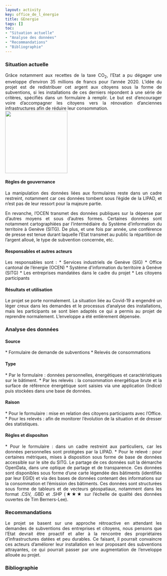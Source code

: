 ```yaml
---
layout: activity
key: office_de_l_énergie
title: GEnergie
tags: []
toc:
- "Situation actuelle"
- "Analyse des données"
- "Recommandations"
- "Bibliographie"
---
```


### Situation actuelle
<div align="justify">Grâce notamment aux recettes de la taxe CO<sub>2</sub>, l’Etat a pu dégager une enveloppe d’environ 35 millions de francs pour l’année 2020. L’idée du projet est de redistribuer cet argent aux citoyens sous la forme de subventions, si les installations de ces derniers répondent à une série de critères, spécifiés dans un formulaire à remplir. Le but est d’encourager voire d’accompagner les citoyens vers la rénovation d’anciennes infrastructures afin de réduire leur consommation.</div>

<img src="https://www.ge.ch/media/d7/genergie_couleur_short.jpg" width="200" height="200">

#### Règles de gouvernance
<div align="justify">La manipulation des données liées aux formulaires reste dans un cadre restreint, notamment car ces données tombent sous l’égide de la LIPAD, et n’est pas de leur ressort pour la majeure partie.

En revanche, l’OCEN transmet des données publiques sur la dépense par d’autres moyens et sous d’autres formes. Certaines données sont notamment cartographiées par l’intermédiaire du Système d’information du territoire à Genève (SITG). De plus, et une fois par année, une conférence de presse est tenue durant laquelle l’Etat transmet au public la répartition de l’argent alloué, le type de subvention concernée, etc.</div>

#### Responsables et autres acteurs
<div align="justify">Les responsables sont :
* Services industriels de Genève (SIG)
* Office cantonal de l’énergie (OCEN)
* Système d'information du territoire à Genève (SITG)
* Les entreprises mandatées dans le cadre du projet
* Les citoyens participants</div>

#### Résultats et utilisation
<div align="justify">Le projet se porte normalement. La situation liée au Covid-19 a engendré un léger creux dans les demandes et le processus d’analyse des installations, mais les participants se sont bien adaptés ce qui a permis au projet de reprendre normalement. L’enveloppe a été entièrement dépensée.</div>


### Analyse des données

#### Source
<div align="justify">
* Formulaire de demande de subventions
* Relevés de consommations</div>

#### Type
<div align="justify">
* Par le formulaire : données personnelles, énergétiques et caractéristiques sur le bâtiment. 
* Par les relevés : la consommation énergétique brute et la surface de référence énergétique sont saisies via une application (Indice) puis stockées dans une base de données.</div>

#### Raison
<div align="justify">
* Pour le formulaire : mise en relation des citoyens participants avec l’Office.
* Pour les relevés : afin de monitorer l’évolution de la situation et de dresser des statistiques.</div>

#### Règles et dispositon
<div align="justify">
* Pour le formulaire : dans un cadre restreint aux particuliers, car les données personnelles sont protégées par la LIPAD.
* Pour le relevé : pour certaines métriques, mises à disposition sous forme de base de données accessible sur le site du SITG. Le partage de ces données suit la démarche OpenData, dans une optique de partage et de transparence.
Ces données sont disponibles sous forme d’une carte légendée des bâtiments (identifiés par leur EGID) et via des bases de données contenant des informations sur la consommation et l’émission des bâtiments.
Ces données sont structurées sous forme de tableurs et de vecteurs géospatiaux, notamment dans les format .CSV, .GBD et .SHP (★★★ sur l’échelle de qualité des données ouvertes de Tim Berners-Lee).</div>


### Recommandations
<div align="justify">Le projet se basent sur une approche rétroactive en attendant les demandes de subventions des entreprises et citoyens, nous pensons que l’Etat devrait être proactif et aller à la rencontre des propriétaires d’infrastructures datées et peu durables. Ce faisant, il pourrait convaincre ces acteurs d’améliorer leur installation en leur proposant des subventions attrayantes, ce qui pourrait passer par une augmentation de l’enveloppe allouée au projet.</div>


### Bibliographie

